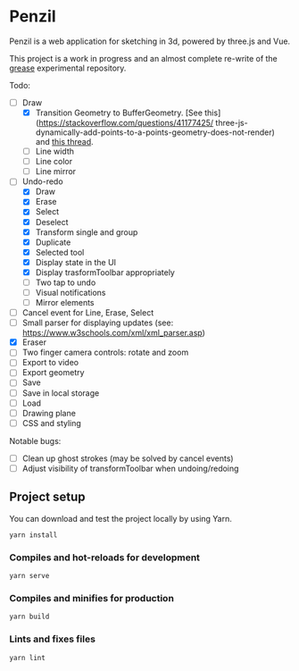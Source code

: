 # Penzil

Penzil is a web application for sketching in 3d, powered by three.js and Vue. 

This project is a work in progress and an almost complete re-write of the [grease](https://github.com/jacopocolo/grease) experimental repository.

Todo:

- [ ] Draw
    - [X] Transition Geometry to BufferGeometry. [See this](https://stackoverflow.com/questions/41177425/
    three-js-dynamically-add-points-to-a-points-geometry-does-not-render) and [this thread](https://discourse.threejs.org/t/three-geometry-will-be-removed-from-core-with-r125/22401/5).
    - [ ] Line width
    - [ ] Line color
    - [ ] Line mirror
- [ ] Undo-redo
    - [x] Draw
    - [x] Erase
    - [x] Select
    - [x] Deselect
    - [x] Transform single and group
    - [x] Duplicate
    - [x] Selected tool
    - [x] Display state in the UI
    - [x] Display trasformToolbar appropriately
    - [ ] Two tap to undo
    - [ ] Visual notifications
    - [ ] Mirror elements
- [ ] Cancel event for Line, Erase, Select
- [ ] Small parser for displaying updates (see: https://www.w3schools.com/xml/xml_parser.asp)
- [x] Eraser
- [ ] Two finger camera controls: rotate and zoom
- [ ] Export to video
- [ ] Export geometry
- [ ] Save
- [ ] Save in local storage
- [ ] Load
- [ ] Drawing plane
- [ ] CSS and styling

Notable bugs:
- [ ] Clean up ghost strokes (may be solved by cancel events)
- [ ] Adjust visibility of transformToolbar when undoing/redoing

## Project setup

You can download and test the project locally by using Yarn. 

```
yarn install
```

### Compiles and hot-reloads for development
```
yarn serve
```

### Compiles and minifies for production
```
yarn build
```

### Lints and fixes files
```
yarn lint
```
